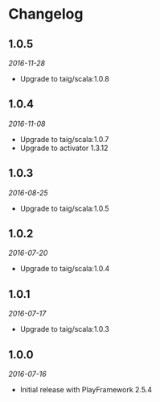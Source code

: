 # Changelog

## 1.0.5

_2016-11-28_

 * Upgrade to taig/scala:1.0.8

## 1.0.4

_2016-11-08_

 * Upgrade to taig/scala:1.0.7
 * Upgrade to activator 1.3.12

## 1.0.3

_2016-08-25_

 * Upgrade to taig/scala:1.0.5

## 1.0.2

_2016-07-20_

 * Upgrade to taig/scala:1.0.4

## 1.0.1

_2016-07-17_

 * Upgrade to taig/scala:1.0.3

## 1.0.0

_2016-07-16_

 * Initial release with PlayFramework 2.5.4